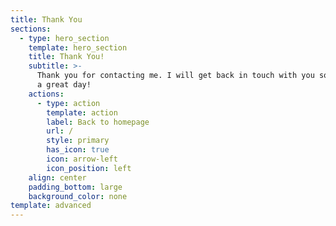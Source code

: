 ```yaml
---
title: Thank You
sections:
  - type: hero_section
    template: hero_section
    title: Thank You!
    subtitle: >-
      Thank you for contacting me. I will get back in touch with you soon. Have
      a great day!
    actions:
      - type: action
        template: action
        label: Back to homepage
        url: /
        style: primary
        has_icon: true
        icon: arrow-left
        icon_position: left
    align: center
    padding_bottom: large
    background_color: none
template: advanced
---
```

